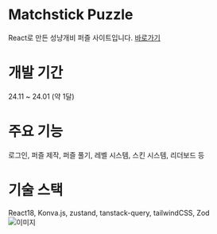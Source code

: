 # Matchstick Puzzle
React로 만든 성냥개비 퍼즐 사이트입니다. <a href="https://matchstick-puzzle.com/">바로가기</a>

# 개발 기간
24.11 ~ 24.01 (약 1달)

# 주요 기능
로그인, 퍼즐 제작, 퍼즐 풀기, 레벨 시스템, 스킨 시스템, 리더보드 등

# 기술 스택
React18, Konva.js, zustand, tanstack-query, tailwindCSS, Zod
<br>
![이미지](https://img1.daumcdn.net/thumb/R1280x0/?scode=mtistory2&fname=https%3A%2F%2Fblog.kakaocdn.net%2Fdn%2FbjVFEe%2FbtsLEqF8SwC%2FRkXLkHjSD3DJOeDta2ozA1%2Fimg.png)
